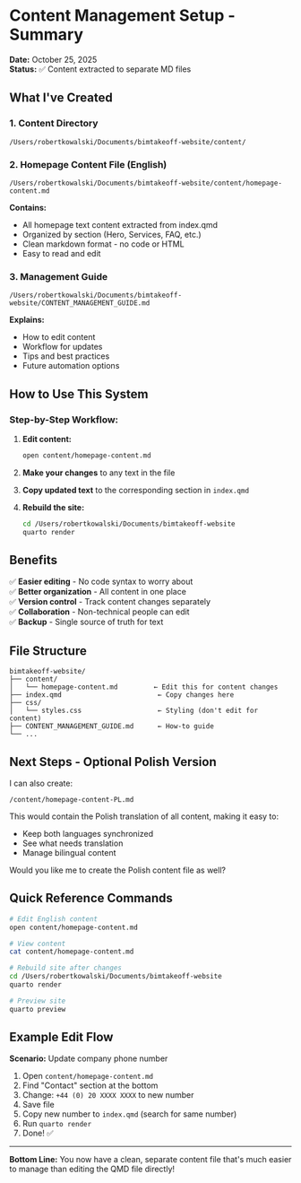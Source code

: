 # Content Management Setup - Summary

**Date:** October 25, 2025  
**Status:** ✅ Content extracted to separate MD files

## What I've Created

### 1. Content Directory
```
/Users/robertkowalski/Documents/bimtakeoff-website/content/
```

### 2. Homepage Content File (English)
```
/Users/robertkowalski/Documents/bimtakeoff-website/content/homepage-content.md
```

**Contains:**
- All homepage text content extracted from index.qmd
- Organized by section (Hero, Services, FAQ, etc.)
- Clean markdown format - no code or HTML
- Easy to read and edit

### 3. Management Guide
```
/Users/robertkowalski/Documents/bimtakeoff-website/CONTENT_MANAGEMENT_GUIDE.md
```

**Explains:**
- How to edit content
- Workflow for updates
- Tips and best practices
- Future automation options

## How to Use This System

### Step-by-Step Workflow:

1. **Edit content:**
   ```bash
   open content/homepage-content.md
   ```

2. **Make your changes** to any text in the file

3. **Copy updated text** to the corresponding section in `index.qmd`

4. **Rebuild the site:**
   ```bash
   cd /Users/robertkowalski/Documents/bimtakeoff-website
   quarto render
   ```

## Benefits

✅ **Easier editing** - No code syntax to worry about  
✅ **Better organization** - All content in one place  
✅ **Version control** - Track content changes separately  
✅ **Collaboration** - Non-technical people can edit  
✅ **Backup** - Single source of truth for text  

## File Structure

```
bimtakeoff-website/
├── content/
│   └── homepage-content.md         ← Edit this for content changes
├── index.qmd                        ← Copy changes here
├── css/
│   └── styles.css                   ← Styling (don't edit for content)
├── CONTENT_MANAGEMENT_GUIDE.md      ← How-to guide
└── ...
```

## Next Steps - Optional Polish Version

I can also create:
```
/content/homepage-content-PL.md
```

This would contain the Polish translation of all content, making it easy to:
- Keep both languages synchronized
- See what needs translation
- Manage bilingual content

Would you like me to create the Polish content file as well?

## Quick Reference Commands

```bash
# Edit English content
open content/homepage-content.md

# View content
cat content/homepage-content.md

# Rebuild site after changes
cd /Users/robertkowalski/Documents/bimtakeoff-website
quarto render

# Preview site
quarto preview
```

## Example Edit Flow

**Scenario:** Update company phone number

1. Open `content/homepage-content.md`
2. Find "Contact" section at the bottom
3. Change: `+44 (0) 20 XXXX XXXX` to new number
4. Save file
5. Copy new number to `index.qmd` (search for same number)
6. Run `quarto render`
7. Done! ✅

---

**Bottom Line:** You now have a clean, separate content file that's much easier to manage than editing the QMD file directly!
